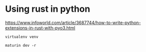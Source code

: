 # Using rust in python

<https://www.infoworld.com/article/3687744/how-to-write-python-extensions-in-rust-with-pyo3.html>

``` pwsh
virtualenv venv

maturin dev -r
```
